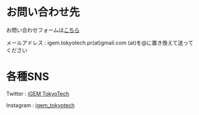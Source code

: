 # お問い合わせ先
お問い合わせフォームは[こちら](https://docs.google.com/forms/d/e/1FAIpQLSdtIGyta9adgjYD7KJtidjeeo66fdHOOTCDPZ1NK9TanoD0Ng/viewform)

メールアドレス : igem.tokyotech.pr(at)gmail.com (at)を@に置き換えて送ってください

# 各種SNS
Twitter : [iGEM TokyoTech](https://twitter.com/igem_tokyotech)

Instagram : [igem_tokyotech](https://www.instagram.com/igem_tokyotech/)
